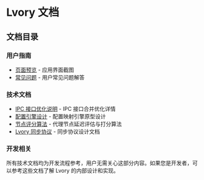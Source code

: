 # Lvory 文档

## 文档目录

### 用户指南

- [页面预览](screenshot.md) - 应用界面截图
- [常见问题](faq.md) - 用户常见问题解答

### 技术文档

- [IPC 接口优化说明](ipc-optimization.md) - IPC 接口合并优化详情
- [配置引擎设计](program/profiles_engine.md) - 配置映射引擎原型设计
- [节点评分算法](program/node_score.md) - 代理节点延迟评估与打分算法
- [Lvory 同步协议](program/lvory-sync-protocol.md) - 同步协议设计文档

### 开发相关

所有技术文档均为开发流程参考，用户无需关心这部分内容。如果您是开发者，可以参考这些文档了解 Lvory 的内部设计和实现。 